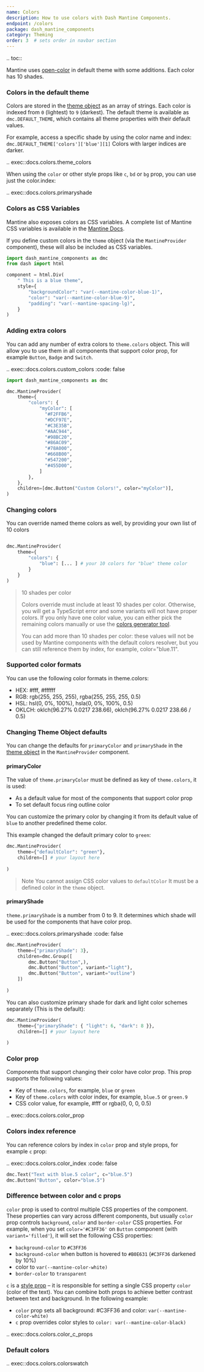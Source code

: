 ```yaml
---
name: Colors
description: How to use colors with Dash Mantine Components.
endpoint: /colors
package: dash_mantine_components
category: Theming
order: 3  # sets order in navbar section
---
```


.. toc::

Mantine uses [open-color](https://yeun.github.io/open-color/) in default theme with some additions. Each color has 10 shades.


### Colors in the default theme

Colors are stored in the [theme object](/theme-object) as an array of strings. Each color is indexed from `0` (lightest) to `9`
(darkest). The default theme is available as `dmc.DEFAULT_THEME`, which contains all theme properties with their default values.

For example, access a specific shade by using the color name and index: `dmc.DEFAULT_THEME['colors']['blue'][1]`
Colors with larger indices are darker.

.. exec::docs.colors.theme_colors

When using the `color` or other style props like `c`, `bd` or `bg` prop, you can use just the color.index:

.. exec::docs.colors.primaryshade

### Colors as CSS Variables

Mantine also exposes colors as CSS variables. A complete list of Mantine CSS variables is available in the 
[Mantine Docs](https://mantine.dev/styles/css-variables-list/).

If you define custom colors in the `theme` object (via the `MantineProvider` component), these will also be included as
CSS variables.

```python
import dash_mantine_components as dmc
from dash import html

component = html.Div(
    " This is a blue theme",
    style={
        "backgroundColor": "var(--mantine-color-blue-1)",
        "color": "var(--mantine-color-blue-9)",
        "padding": "var(--mantine-spacing-lg)",
    }
)
```

### Adding extra colors
You can add any number of extra colors to `theme.colors` object. This will allow you to use them in all components that
support color prop, for example `Button`, `Badge` and `Switch`.


.. exec::docs.colors.custom_colors
    :code: false

```python
import dash_mantine_components as dmc

dmc.MantineProvider(
    theme={
        "colors": {
            "myColor": [                
              "#F2FFB6",
              "#DCF97E",
              "#C3E35B",
              "#AAC944",
              "#98BC20",
              "#86AC09",
              "#78A000",
              "#668B00",
              "#547200",
              "#455D00",                
            ]
        },
    },
    children=[dmc.Button("Custom Colors!", color="myColor")],
)
```
### Changing colors

You can override named theme colors as well, by providing your own list of 10 colors

```python

dmc.MantineProvider(
    theme={
        "colors": {
            "blue": [... ] # your 10 colors for "blue" theme color
        }
    }
)
```

> 10 shades per color
>
> Colors override must include at least 10 shades per color. Otherwise, you will get a TypeScript error and some 
> variants will not have proper colors. If you only have one color value, you can either pick the remaining colors 
> manually or use the [colors generator tool](https://mantine.dev/colors-generator/).
> 
> You can add more than 10 shades per color: these values will not be used by Mantine components with the default 
> colors resolver, but you can still reference them by index, for example, color="blue.11".



### Supported color formats
You can use the following color formats in theme.colors:

- HEX: #fff, #ffffff
- RGB: rgb(255, 255, 255), rgba(255, 255, 255, 0.5)
- HSL: hsl(0, 0%, 100%), hsla(0, 0%, 100%, 0.5)
- OKLCH: oklch(96.27% 0.0217 238.66), oklch(96.27% 0.0217 238.66 / 0.5)

### Changing Theme Object defaults

You can change the defaults for `primaryColor` and `primaryShade` in the [theme object](/theme-object) in the
`MantineProvider` component.

#### primaryColor

The value of `theme.primaryColor` must be defined as key of `theme.colors`, it is used:

- As a default value for most of the components that support color prop
- To set default focus ring outline color

You can customize the primary color by changing it from its default value of `blue` to another predefined theme color.  

This example changed the default primary color to `green`:

```python
dmc.MantineProvider(
    theme={"defaultColor": "green"},
    children=[] # your layout here
    
)
```

> Note You cannot assign CSS color values to `defaultColor`  It must be a defined color in the `theme` object.



#### primaryShade

`theme.primaryShade` is a number from 0 to 9. It determines which shade will be used for the components that have color prop.

.. exec::docs.colors.primaryshade
    :code: false
  
```python
dmc.MantineProvider(
    theme={"primaryShade": 3},
    children=dmc.Group([
        dmc.Button("Button",),
        dmc.Button("Button", variant="light"),
        dmc.Button("Button", variant="outline")
    ])
    
)
```

You can also customize primary shade for dark and light color schemes separately (This is the default):


```python
dmc.MantineProvider(
    theme={"primaryShade": { "light": 6, "dark": 8 }},
    children=[] # your layout here
    
)
```

### Color prop
Components that support changing their color have color prop. This prop supports the following values:

- Key of `theme.colors`, for example, `blue` or `green`
- Key of `theme.colors` with color index, for example, `blue.5` or `green.9`
- CSS color value, for example, #fff or rgba(0, 0, 0, 0.5)


.. exec::docs.colors.color_prop

### Colors index reference
You can reference colors by index in `color` prop and style props, for example `c` prop:


.. exec::docs.colors.color_index
    :code: false

```python
dmc.Text("Text with blue.5 color", c="blue.5")
dmc.Button("Button", color="blue.5")
```

### Difference between color and c props
`color` prop is used to control multiple CSS properties of the component. These properties can vary across different
components, but usually `color` prop controls `background`, `color` and `border-color` CSS properties. For example,
when you set `color='#C3FF36'` on `Button` component (with `variant='filled'`), it will set the following CSS properties:

- `background-color` to `#C3FF36`
- `background-color` when button is hovered to `#B0E631` (`#C3FF36` darkened by 10%)
- color to `var(--mantine-color-white)`
- `border-color` to `transparent`

`c` is a [style prop](/style-props) – it is responsible for setting a single CSS property `color` (color of the text). 
You can combine both props to achieve better contrast between text and background. In the following example:

- `color` prop sets all background: #C3FF36 and color: `var(--mantine-color-white)`
- `c` prop overrides color styles to `color: var(--mantine-color-black)`


.. exec::docs.colors.color_c_props

### Default colors


.. exec::docs.colors.colorswatch